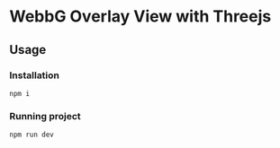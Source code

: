 ﻿# WebbG Overlay View with Threejs

## Usage

### Installation

```
npm i
```

### Running project

```
npm run dev
```
